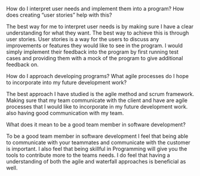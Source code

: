 How do I interpret user needs and implement them into a program? How does creating “user stories” help with this? 

The best way for me to interpret user needs is by making sure I have a clear understanding for what they want. The best way to achieve this is through user stories. User stories is a way for the users to discuss any improvements or features they would like to see in the program. I would simply implement their feedback into the program by first running test cases and providing them with a mock of the program to give additional feedback on.

How do I approach developing programs? What agile processes do I hope to incorporate into my future development work? 

The best approach I have studied is the agile method and scrum framework. Making sure that my team communicate with the client and have are agile processes that I would like to incorporate in my future development work. also having good communication with my team.

What does it mean to be a good team member in software development? 

To be a good team member in software development I feel that being able to communicate with your teammates and communicate with the customer is important. I also feel that being skillful in Programming will give you the tools to contribute more to the teams needs. I do feel that having a understanding of both the agile and waterfall approaches is beneficial as well.
